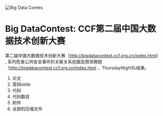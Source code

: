 ![Big Data Contes](http://bigdatacontest.ccf.org.cn/title1.jpg)

# Big DataContest: CCF第二届中国大数据技术创新大赛 
第二届中国大数据技术创新大赛（http://bigdatacontest.ccf.org.cn/index.html) , 系列危害公共安全事件的关联关系挖掘及预测赛题（http://bigdatacontest.ccf.org.cn/index.html
，ThursdayNight队结果。



1. 论文
2. 答辩slide
3. 代码
4. 代码数目
5. 附件
6. 全部的压缩文件
